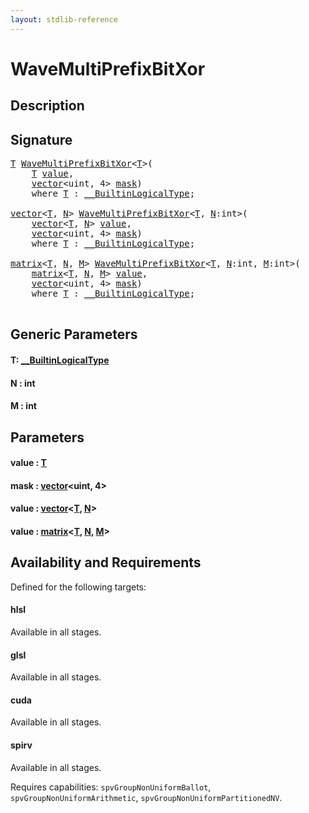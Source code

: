 ```yaml
---
layout: stdlib-reference
---
```


# WaveMultiPrefixBitXor

## Description





## Signature 

<pre>
<a href="wavemultiprefixbitxor-049fi.html#typeparam-T" class="code_type">T</a> <a href="wavemultiprefixbitxor-049fi.html">WaveMultiPrefixBitXor</a>&lt;<a href="wavemultiprefixbitxor-049fi.html#typeparam-T" class="code_type">T</a>&gt;(
    <a href="wavemultiprefixbitxor-049fi.html#typeparam-T" class="code_type">T</a> <a href="wavemultiprefixbitxor-049fi.html#decl-value" class="code_param">value</a>,
    <a href="../types/vector/index.html" class="code_type">vector</a>&lt;<span class="code_keyword">uint</span>, 4&gt; <a href="wavemultiprefixbitxor-049fi.html#decl-mask" class="code_param">mask</a>)
    <span class='code_keyword'>where</span> <a href="wavemultiprefixbitxor-049fi.html#typeparam-T" class="code_type">T</a> : <a href="../interfaces/0_builtinlogicaltype-029g/index.html" class="code_type">__BuiltinLogicalType</a>;

<a href="../types/vector/index.html" class="code_type">vector</a>&lt;<a href="wavemultiprefixbitxor-049fi.html#typeparam-T" class="code_type">T</a>, <a href="wavemultiprefixbitxor-049fi.html#decl-N" class="code_var">N</a>&gt; <a href="wavemultiprefixbitxor-049fi.html">WaveMultiPrefixBitXor</a>&lt;<a href="wavemultiprefixbitxor-049fi.html#typeparam-T" class="code_type">T</a>, <a href="wavemultiprefixbitxor-049fi.html#decl-N" class="code_var">N</a>:<span class="code_keyword">int</span>&gt;(
    <a href="../types/vector/index.html" class="code_type">vector</a>&lt;<a href="wavemultiprefixbitxor-049fi.html#typeparam-T" class="code_type">T</a>, <a href="wavemultiprefixbitxor-049fi.html#decl-N" class="code_var">N</a>&gt; <a href="wavemultiprefixbitxor-049fi.html#decl-value" class="code_param">value</a>,
    <a href="../types/vector/index.html" class="code_type">vector</a>&lt;<span class="code_keyword">uint</span>, 4&gt; <a href="wavemultiprefixbitxor-049fi.html#decl-mask" class="code_param">mask</a>)
    <span class='code_keyword'>where</span> <a href="wavemultiprefixbitxor-049fi.html#typeparam-T" class="code_type">T</a> : <a href="../interfaces/0_builtinlogicaltype-029g/index.html" class="code_type">__BuiltinLogicalType</a>;

<a href="../types/matrix/index.html" class="code_type">matrix</a>&lt;<a href="wavemultiprefixbitxor-049fi.html#typeparam-T" class="code_type">T</a>, <a href="wavemultiprefixbitxor-049fi.html#decl-N" class="code_var">N</a>, <a href="wavemultiprefixbitxor-049fi.html#decl-M" class="code_var">M</a>&gt; <a href="wavemultiprefixbitxor-049fi.html">WaveMultiPrefixBitXor</a>&lt;<a href="wavemultiprefixbitxor-049fi.html#typeparam-T" class="code_type">T</a>, <a href="wavemultiprefixbitxor-049fi.html#decl-N" class="code_var">N</a>:<span class="code_keyword">int</span>, <a href="wavemultiprefixbitxor-049fi.html#decl-M" class="code_var">M</a>:<span class="code_keyword">int</span>&gt;(
    <a href="../types/matrix/index.html" class="code_type">matrix</a>&lt;<a href="wavemultiprefixbitxor-049fi.html#typeparam-T" class="code_type">T</a>, <a href="wavemultiprefixbitxor-049fi.html#decl-N" class="code_var">N</a>, <a href="wavemultiprefixbitxor-049fi.html#decl-M" class="code_var">M</a>&gt; <a href="wavemultiprefixbitxor-049fi.html#decl-value" class="code_param">value</a>,
    <a href="../types/vector/index.html" class="code_type">vector</a>&lt;<span class="code_keyword">uint</span>, 4&gt; <a href="wavemultiprefixbitxor-049fi.html#decl-mask" class="code_param">mask</a>)
    <span class='code_keyword'>where</span> <a href="wavemultiprefixbitxor-049fi.html#typeparam-T" class="code_type">T</a> : <a href="../interfaces/0_builtinlogicaltype-029g/index.html" class="code_type">__BuiltinLogicalType</a>;

</pre>

## Generic Parameters

####  <a id="typeparam-T"></a>T: [\_\_BuiltinLogicalType](../interfaces/0_builtinlogicaltype-029g/index.html)
####  <a id="decl-N"></a>N  : int
####  <a id="decl-M"></a>M  : int

## Parameters

####  <a id="decl-value"></a>value  : [T](wavemultiprefixbitxor-049fi.html#typeparam-T)
####  <a id="decl-mask"></a>mask  : [vector](../types/vector/index.html)\<uint, 4\>
####  <a id="decl-value"></a>value  : [vector](../types/vector/index.html)\<[T](../types/vector/index.html#typeparam-T), [N](../types/vector/index.html#decl-N)\>
####  <a id="decl-value"></a>value  : [matrix](../types/matrix/index.html)\<[T](../types/matrix/t-0.html), [N](../types/matrix/index.html#decl-N), [M](../types/matrix/index.html#decl-M)\>

## Availability and Requirements

Defined for the following targets:

#### hlsl
Available in all stages.

#### glsl
Available in all stages.

#### cuda
Available in all stages.

#### spirv
Available in all stages.

Requires capabilities: `spvGroupNonUniformBallot`, `spvGroupNonUniformArithmetic`, `spvGroupNonUniformPartitionedNV`.


